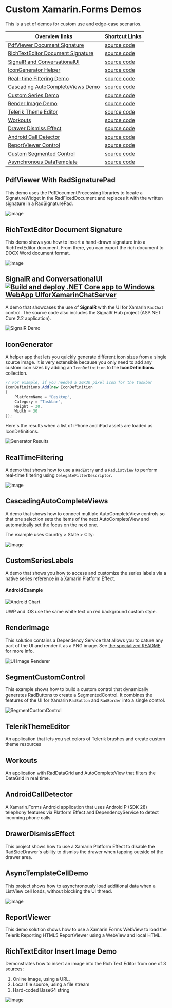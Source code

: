# Custom Xamarin.Forms Demos

This is a set of demos for custom use and edge-case scenarios.

| Overview links | Shortcut Links |
|------|------|
| [PdfViewer Document Signature](https://github.com/LanceMcCarthy/CustomXamarinDemos#PdfViewer%20With%20RadSignaturePad) | [source code](https://github.com/LanceMcCarthy/CustomXamarinDemos/tree/main/src/PdfViewerWithSignaturePad) |
| [RichTextEditor Document Signature](https://github.com/LanceMcCarthy/CustomXamarinDemos#RichTextEditor%20Document%20Signtature) | [source code](https://github.com/LanceMcCarthy/CustomXamarinDemos/tree/main/src/SignaturePanel) |
| [SignalR and ConversationalUI](https://github.com/LanceMcCarthy/CustomXamarinDemos#SignalR%20and%20ConversationalUI) | [source code](https://github.com/LanceMcCarthy/CustomXamarinDemos/tree/main/src/SignalRChatDemo) |
| [IconGenerator Helper](https://github.com/LanceMcCarthy/CustomXamarinDemos#IconGenerator) | [source code](https://github.com/LanceMcCarthy/CustomXamarinDemos/tree/main/src/IconAssetGenerator) |
| [Real-time Filtering Demo](https://github.com/LanceMcCarthy/CustomXamarinDemos#RealTimeFiltering) | [source code](https://github.com/LanceMcCarthy/CustomXamarinDemos/tree/main/src/RealTimeFilteringDemos) |
| [Cascading AutoCompleteViews Demo](https://github.com/LanceMcCarthy/CustomXamarinDemos#CascadingAutoCompleteViews) | [source code](https://github.com/LanceMcCarthy/CustomXamarinDemos/tree/main/src/CascadingAutoCompleteViews) |
| [Custom Series Demo](https://github.com/LanceMcCarthy/CustomXamarinDemos#customserieslabels) | [source code](https://github.com/LanceMcCarthy/CustomXamarinDemos/tree/main/src/CustomSeriesLabels) |
| [Render Image Demo](https://github.com/LanceMcCarthy/CustomXamarinDemos#renderimage) | [source code](https://github.com/LanceMcCarthy/CustomXamarinDemos/tree/main/src/RenderImage) |
| [Telerik Theme Editor](https://github.com/LanceMcCarthy/CustomXamarinDemos#TelerikThemeEditor) | [source code](https://github.com/LanceMcCarthy/CustomXamarinDemos/tree/main/src/TelerikThemeEditor) |
| [Workouts](https://github.com/LanceMcCarthy/CustomXamarinDemos#Workouts) | [source code](https://github.com/LanceMcCarthy/CustomXamarinDemos/tree/main/src/Workouts) |
| [Drawer Dismiss Effect](https://github.com/LanceMcCarthy/CustomXamarinDemos#DrawerDismissEffect) | [source code](https://github.com/LanceMcCarthy/CustomXamarinDemos/tree/main/src/DrawerDismissEffect) |
| [Android Call Detector](https://github.com/LanceMcCarthy/CustomXamarinDemos#AndroidCallDetector)  | [source code](https://github.com/LanceMcCarthy/CustomXamarinDemos/tree/main/src/CallDetector) |
| [ReportViewer Control](https://github.com/LanceMcCarthy/CustomXamarinDemos#ReportViewer)  | [source code](https://github.com/LanceMcCarthy/CustomXamarinDemos/tree/main/src/XFReportViewerDemo) |
| [Custom Segmented Control](https://github.com/LanceMcCarthy/CustomXamarinDemos#SegmentCustomControl) | [source code](https://github.com/LanceMcCarthy/CustomXamarinDemos/tree/main/src/SegmentedCustomControl) |
| [Asynchronous DataTemplate](https://github.com/LanceMcCarthy/CustomXamarinDemos#AsyncTemplateCellDemo) | [source code](https://github.com/LanceMcCarthy/CustomXamarinDemos/tree/main/src/AsyncTemplateCellDemo) |

## PdfViewer With RadSignaturePad

This demo uses the PdfDocumentProcessing libraries to locate a SignatureWidget in the RadFixedDocument and replaces it with the written signature in a RadSignaturePad.

![image](https://user-images.githubusercontent.com/3520532/152846980-019c1cc5-7331-416a-b291-78444a58d80f.png)

## RichTextEditor Document Signature

This demo shows you how to insert a hand-drawn signature into a RichTextEditor document. From there, you can export the rich document to DOCX Word document format.

![image](https://user-images.githubusercontent.com/3520532/144868496-16625e39-7175-4dba-8efe-a712c8e3acf2.png)

## SignalR and ConversationalUI [![Build and deploy .NET Core app to Windows WebApp UIforXamarinChatServer](https://github.com/LanceMcCarthy/CustomXamarinDemos/actions/workflows/release-signalrdemo.yml/badge.svg)](https://github.com/LanceMcCarthy/CustomXamarinDemos/actions/workflows/release-signalrdemo.yml)

A demo that showcases the use of **SignalR** with the UI for Xamarin `RadChat` control. The source code also includes the SignalR Hub project (ASP.NET Core 2.2 application).

![SignalR Demo](https://user-images.githubusercontent.com/3520532/60218868-a1b68b00-983e-11e9-8bec-9d6c934e90b5.png)

## IconGenerator

A helper app that lets you quickly generate different icon sizes from a single source image. It is very extensible because you only need to add any custom icon sizes by adding an `IconDefinition` to the **IconDefinitions** collection.

```c#
// For example, if you needed a 30x30 pixel icon for the taskbar
IconDefinitions.Add(new IconDefinition
{
    PlatformName = "Desktop",
    Category = "Taskbar",
    Height = 30,
    Width = 30
});
```

Here's the results when a list of iPhone and iPad assets are loaded as IconDefinitions.

![Generator Results](https://user-images.githubusercontent.com/3520532/51133196-51082400-1802-11e9-9298-de699b23dd49.png)

## RealTimeFiltering

A demo that shows how to use a `RadEntry` and a `RadListView` to perform real-time filtering using `DelegateFilterDescriptor`.

![image](https://user-images.githubusercontent.com/3520532/48288455-326c6200-e43a-11e8-83aa-f41766b36a7d.png)

## CascadingAutoCompleteViews

A demo that shows how to connect multiple AutoCompleteView controls so that one selection sets the items of the next AutoCompleteView and automatically set the focus on the next one.

The example uses Country > State > City:

![image](https://user-images.githubusercontent.com/3520532/48288764-2e8d0f80-e43b-11e8-82b8-84ef0ce8acb7.png)

## CustomSeriesLabels

A demo that shows you how to access and customize the series labels via a native series reference in a Xamarin Platform Effect.  

#### Android Example
![Android Chart](https://user-images.githubusercontent.com/3520532/43539078-d146e190-9591-11e8-9363-8a7f7bd2da99.png)

UWP and iOS use the same white text on red background custom style.

## RenderImage

This solution contains a Dependency Service that allows you to cature any part of the UI and render it as a PNG image. See [the specialized README](https://github.com/LanceMcCarthy/CustomXamarinDemos/tree/main/src/RenderImage) for more info.

![UI Image Renderer](https://user-images.githubusercontent.com/3520532/44611891-1c9fb700-a7d2-11e8-95e1-ea0cc8b6eed6.png)

## SegmentCustomControl

This example shows how to build a custom control that dynamically generates RadButtons to create a SegmentedControl. It combines the features of the UI for Xamarin `RadButton` and `RadBorder` into a single control.

![SegmentCustomControl](https://content.screencast.com/users/lance.mccarthy/folders/Snagit/media/1568d226-7fd3-4be2-80b3-17cbc87065f7/02.06.2020-19.32.GIF)

## TelerikThemeEditor

An application that lets you set colors of Telerik brushes and create custom theme resources

## Workouts

An application with RadDataGrid and AutoCompleteView that filters the DataGrid in real time.

## AndroidCallDetector

A Xamarin.Forms Android application that uses Android P (SDK 28) telephony features via Platform Effect and DependencyService to detect incoming phone calls.

## DrawerDismissEffect

This project shows how to use a Xamarin Platform Effect to disable the RadSideDrawer's ability to dismiss the drawer when tapping outside of the drawer area.

## AsyncTemplateCellDemo

This project shows how to asynchronously load additional data when a ListView cell loads, without blocking the UI thread.

![image](https://user-images.githubusercontent.com/3520532/96622330-ceb26b00-12d7-11eb-82c7-014470318c05.png)

## ReportViewer

This demo solution shows how to use a Xamarin.Forms WebView to load the Telerik Reporting HTML5 ReportViewer using a WebView and local HTML.

## RichTextEditor Insert Image Demo

Demonstrates how to insert an image into the Rich Text Editor from one of 3 sources:

1. Online image, using a URL.
2. Local file source, using a file stream
3. Hard-coded Base64 string

![image](https://user-images.githubusercontent.com/3520532/97328987-f1e79800-184c-11eb-9ef1-18c544a7e2cb.png)



